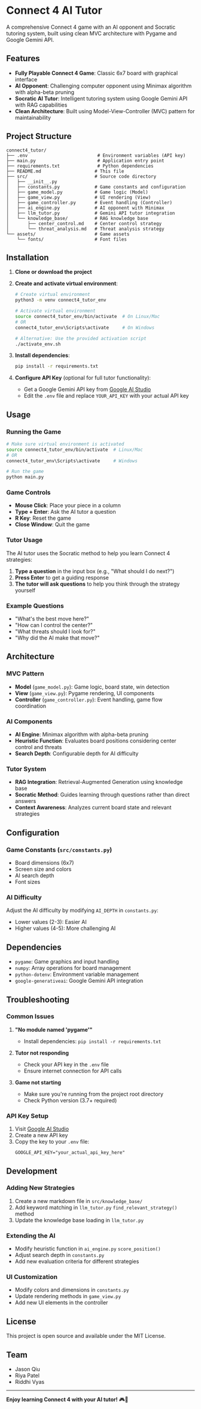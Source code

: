 # Connect 4 AI Tutor

A comprehensive Connect 4 game with an AI opponent and Socratic tutoring system, built using clean MVC architecture with Pygame and Google Gemini API.

## Features

- **Fully Playable Connect 4 Game**: Classic 6x7 board with graphical interface
- **AI Opponent**: Challenging computer opponent using Minimax algorithm with alpha-beta pruning
- **Socratic AI Tutor**: Intelligent tutoring system using Google Gemini API with RAG capabilities
- **Clean Architecture**: Built using Model-View-Controller (MVC) pattern for maintainability

## Project Structure

```
connect4_tutor/
├── .env                          # Environment variables (API key)
├── main.py                       # Application entry point
├── requirements.txt              # Python dependencies
├── README.md                    # This file
├── src/                         # Source code directory
│   ├── __init__.py
│   ├── constants.py             # Game constants and configuration
│   ├── game_model.py            # Game logic (Model)
│   ├── game_view.py             # UI rendering (View)
│   ├── game_controller.py       # Event handling (Controller)
│   ├── ai_engine.py             # AI opponent with Minimax
│   ├── llm_tutor.py             # Gemini API tutor integration
│   └── knowledge_base/          # RAG knowledge base
│       ├── center_control.md    # Center control strategy
│       └── threat_analysis.md   # Threat analysis strategy
└── assets/                      # Game assets
    └── fonts/                   # Font files
```

## Installation

1. **Clone or download the project**
2. **Create and activate virtual environment**:
   ```bash
   # Create virtual environment
   python3 -m venv connect4_tutor_env
   
   # Activate virtual environment
   source connect4_tutor_env/bin/activate  # On Linux/Mac
   # OR
   connect4_tutor_env\Scripts\activate     # On Windows
   
   # Alternative: Use the provided activation script
   ./activate_env.sh
   ```

3. **Install dependencies**:
   ```bash
   pip install -r requirements.txt
   ```

4. **Configure API Key** (optional for full tutor functionality):
   - Get a Google Gemini API key from [Google AI Studio](https://makersuite.google.com/app/apikey)
   - Edit the `.env` file and replace `YOUR_API_KEY` with your actual API key

## Usage

### Running the Game

```bash
# Make sure virtual environment is activated
source connect4_tutor_env/bin/activate  # Linux/Mac
# OR
connect4_tutor_env\Scripts\activate     # Windows

# Run the game
python main.py
```

### Game Controls

- **Mouse Click**: Place your piece in a column
- **Type + Enter**: Ask the AI tutor a question
- **R Key**: Reset the game
- **Close Window**: Quit the game

### Tutor Usage

The AI tutor uses the Socratic method to help you learn Connect 4 strategies:

1. **Type a question** in the input box (e.g., "What should I do next?")
2. **Press Enter** to get a guiding response
3. **The tutor will ask questions** to help you think through the strategy yourself

### Example Questions

- "What's the best move here?"
- "How can I control the center?"
- "What threats should I look for?"
- "Why did the AI make that move?"

## Architecture

### MVC Pattern

- **Model** (`game_model.py`): Game logic, board state, win detection
- **View** (`game_view.py`): Pygame rendering, UI components
- **Controller** (`game_controller.py`): Event handling, game flow coordination

### AI Components

- **AI Engine**: Minimax algorithm with alpha-beta pruning
- **Heuristic Function**: Evaluates board positions considering center control and threats
- **Search Depth**: Configurable depth for AI difficulty

### Tutor System

- **RAG Integration**: Retrieval-Augmented Generation using knowledge base
- **Socratic Method**: Guides learning through questions rather than direct answers
- **Context Awareness**: Analyzes current board state and relevant strategies

## Configuration

### Game Constants (`src/constants.py`)

- Board dimensions (6x7)
- Screen size and colors
- AI search depth
- Font sizes

### AI Difficulty

Adjust the AI difficulty by modifying `AI_DEPTH` in `constants.py`:
- Lower values (2-3): Easier AI
- Higher values (4-5): More challenging AI

## Dependencies

- `pygame`: Game graphics and input handling
- `numpy`: Array operations for board management
- `python-dotenv`: Environment variable management
- `google-generativeai`: Google Gemini API integration

## Troubleshooting

### Common Issues

1. **"No module named 'pygame'"**
   - Install dependencies: `pip install -r requirements.txt`

2. **Tutor not responding**
   - Check your API key in the `.env` file
   - Ensure internet connection for API calls

3. **Game not starting**
   - Make sure you're running from the project root directory
   - Check Python version (3.7+ required)

### API Key Setup

1. Visit [Google AI Studio](https://makersuite.google.com/app/apikey)
2. Create a new API key
3. Copy the key to your `.env` file:
   ```
   GOOGLE_API_KEY="your_actual_api_key_here"
   ```

## Development

### Adding New Strategies

1. Create a new markdown file in `src/knowledge_base/`
2. Add keyword matching in `llm_tutor.py` `find_relevant_strategy()` method
3. Update the knowledge base loading in `llm_tutor.py`

### Extending the AI

- Modify heuristic function in `ai_engine.py` `score_position()`
- Adjust search depth in `constants.py`
- Add new evaluation criteria for different strategies

### UI Customization

- Modify colors and dimensions in `constants.py`
- Update rendering methods in `game_view.py`
- Add new UI elements in the controller

## License

This project is open source and available under the MIT License.

## Team

- Jason Qiu
- Riya Patel
- Riddhi Vyas

---

**Enjoy learning Connect 4 with your AI tutor!** 🎮🧠 
